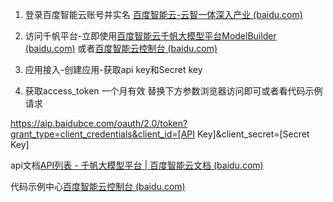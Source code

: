 

1. 登录百度智能云账号并实名 [百度智能云-云智一体深入产业 (baidu.com)](https://cloud.baidu.com/)
2. 访问千帆平台-立即使用[百度智能云千帆大模型平台ModelBuilder (baidu.com)](https://qianfan.cloud.baidu.com/) 或者[百度智能云控制台 (baidu.com)](https://console.bce.baidu.com/qianfan/overview)

3. 应用接入-创建应用-获取api key和Secret key

4. 获取access_token 一个月有效 替换下方参数浏览器访问即可或者看代码示例请求

https://aip.baidubce.com/oauth/2.0/token?grant_type=client_credentials&client_id=[API Key]&client_secret=[Secret Key]



api文档[API列表 - 千帆大模型平台 | 百度智能云文档 (baidu.com)](https://cloud.baidu.com/doc/WENXINWORKSHOP/s/Nlks5zkzu)

代码示例中心[百度智能云控制台 (baidu.com)](https://console.bce.baidu.com/support/#/api)